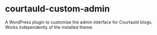 # courtauld-custom-admin

A WordPress plugin to customise the admin interface for Courtauld blogs. Works independently of the installed theme.